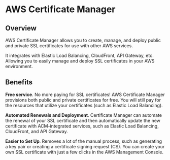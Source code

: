 # AWS Certificate Manager

## Overview

AWS Certificate Manager allows you to create, manage, and deploy public and private SSL certificates for use with other AWS services.

It integrates with Elastic Load Balancing, CloudFront, API Gateway, etc. Allowing you to easily manage and deploy SSL certificates in your AWS environment.


## Benefits

**Free service**. No more paying for SSL certificates! AWS Certificate Manager provisions both public and private certificates for free. You will still pay for the resources that utilize your certificates (such as Elastic Load Balancing).

**Automated Renewals and Deployment**. Certificate Manager can automate the renewal of your SSL certificate and then automatically update the new certificate with ACM-integrated services, such as Elastic Load Balancing, CloudFront, and API Gateway.

**Easier to Set Up**. Removes a lot of the manual process, such as generating a key pair or creating a certificate signing request (CS). You can create your own SSL certificate with just a few clicks in the AWS
Management Console.
